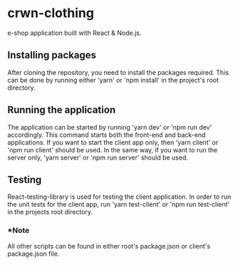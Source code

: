 # crwn-clothing

e-shop application built with React & Node.js.

## Installing packages
After cloning the repository, you need to install the packages required. This can be done by running either 'yarn' or 'npm install'
in the project's root directory.

## Running the application
The application can be started by running 'yarn dev' or 'npm run dev' accordingly. This command starts both the front-end
and back-end applications. If you want to start the client app only, then 'yarn client' or 'npm run client' should be used. In the same
way, if you want to run the server only, 'yarn server' or 'npm run server' should be used.

## Testing
React-testing-library is used for testing the client application. In order to run the unit tests for the client app,
run 'yarn test-client' or 'npm run test-client' in the projects root directory.

### *Note
All other scripts can be found in either root's package.json or client's package.json file.
